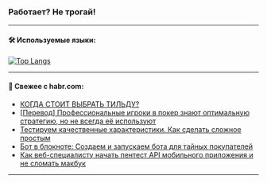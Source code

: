 ### Работает? Не трогай!

---
<!--
#### 🛠️ Technical stack:

![Java](https://img.shields.io/badge/Java-informational?logo=Oracle&style=flat&logoColor=white&color=FF4500)
![Kotlin](https://img.shields.io/badge/Kotlin-informational?logo=Kotlin&style=flat&logoColor=white&color=774D97)
![TS](https://img.shields.io/badge/TypeScript-informational?logo=typeScript&style=flat&logoColor=black&color=017acc)
![Python](https://img.shields.io/badge/Python-informational?logo=Python&style=flat&logoColor=black&color=ffdd54) <br>
![Spring](https://img.shields.io/badge/Spring-informational?logo=Spring&style=flat&logoColor=white&color=6DB33F) 
![SpringBoot](https://img.shields.io/badge/SpringBoot-informational?logo=SpringBoot&style=flat&logoColor=white&color=6DB33F)
![Nest](https://img.shields.io/badge/NestJS-informational?logo=NestJS&style=flat&logoColor=white&color=E0234E) 
![NodeJS](https://img.shields.io/badge/NodeJS-informational?logo=node.js&style=flat&logoColor=white&color=70A760)<br>
![PostgreSQL](https://img.shields.io/badge/PostgreSQL-informational?logo=PostgreSQL&style=flat&logoColor=white&color=DAA520)
![MongoDB](https://img.shields.io/badge/MongoDB-informational?logo=MongoDB&style=flat&logoColor=white&color=870000)
![Apache](https://img.shields.io/badge/Apache-informational?logo=apache&style=flat&logoColor=white&color=f74e28)

___ 
-->

#### 🛠️ Используемые языки:

[![Top Langs](https://github-readme-stats-u2qms2cxw-advtsettinggmailcoms-projects.vercel.app/api/top-langs/?username=zloylis&langs_count=10&hide_title=true&title_color=e6edf3&size_weight=0.5&count_weight=0.5&layout=compact&hide_progress=true&hide_border=true&theme=dracula)](https://github.com/zloylis)

<!---


####  :octocat:&nbsp;&nbsp; Статистика:

![GitHub stats](https://github-readme-stats-u2qms2cxw-advtsettinggmailcoms-projects.vercel.app/api?username=zloylis&show_icons=true&hide_border=true&theme=dracula&title_color=e6edf3&include_all_commits=true&count_private=true&hide_rank=false&hide_title=true&rank_icon=github)
-->
---

#### 💬 Свежее с habr.com:

<!-- BLOG-POST-LIST:START -->
- [КОГДА СТОИТ ВЫБРАТЬ ТИЛЬДУ?](https://habr.com/ru/articles/830580/?utm_source=habrahabr&utm_medium=rss&utm_campaign=830580)
- [[Перевод] Профессиональные игроки в покер знают оптимальную стратегию, но не всегда её используют](https://habr.com/ru/companies/ruvds/articles/830542/?utm_source=habrahabr&utm_medium=rss&utm_campaign=830542)
- [Тестируем качественные характеристики. Как сделать сложное простым](https://habr.com/ru/companies/beeline_cloud/articles/830560/?utm_source=habrahabr&utm_medium=rss&utm_campaign=830560)
- [Бот в блокноте: Создаем и запускаем бота для тайных покупателей](https://habr.com/ru/articles/830548/?utm_source=habrahabr&utm_medium=rss&utm_campaign=830548)
- [Как веб-специалисту начать пентест API мобильного приложения и не сломать макбук](https://habr.com/ru/articles/830492/?utm_source=habrahabr&utm_medium=rss&utm_campaign=830492)
<!-- BLOG-POST-LIST:END -->

---
